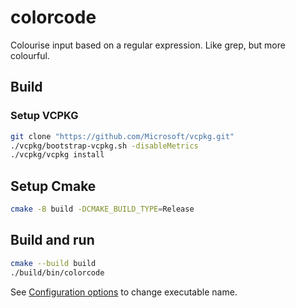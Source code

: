 # colorcode

Colourise input based on a regular expression. Like grep, but more colourful.


## Build

### Setup VCPKG

```sh
git clone "https://github.com/Microsoft/vcpkg.git"
./vcpkg/bootstrap-vcpkg.sh -disableMetrics
./vcpkg/vcpkg install
```

## Setup Cmake

```sh
cmake -B build -DCMAKE_BUILD_TYPE=Release
```

## Build and run

```sh
cmake --build build
./build/bin/colorcode
```

See [Configuration options](Configuration-options) to change executable name.
